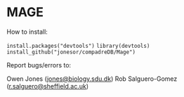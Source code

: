 MAGE
==========

How to install:

`install.packages("devtools")`
`library(devtools)`
`install_github("jonesor/compadreDB/Mage")`


Report bugs/errors to: 

Owen Jones (jones@biology.sdu.dk)
Rob Salguero-Gomez (r.salguero@sheffield.ac.uk)